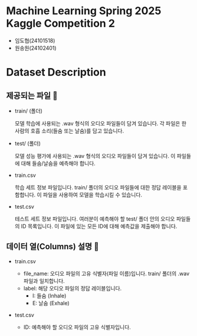 # Machine Learning Spring 2025 Kaggle Competition 2


- 임도협(24101518)
- 원송원(24102401)


# Dataset Description

## 제공되는 파일 📁
- train/ (폴더)

  모델 학습에 사용되는 .wav 형식의 오디오 파일들이 담겨 있습니다. 각 파일은 한 사람의 호흡 소리(들숨 또는 날숨)를 담고 있습니다.

- test/ (폴더)

  모델 성능 평가에 사용되는 .wav 형식의 오디오 파일들이 담겨 있습니다. 이 파일들에 대해 들숨/날숨을 예측해야 합니다.

- train.csv

  학습 세트 정보 파일입니다. train/ 폴더의 오디오 파일들에 대한 정답 레이블을 포함합니다. 이 파일을 사용하여 모델을 학습시킬 수 있습니다.

- test.csv

  테스트 세트 정보 파일입니다. 여러분이 예측해야 할 test/ 폴더 안의 오디오 파일들의 ID 목록입니다. 이 파일에 있는 모든 ID에 대해 예측값을 제출해야 합니다.

## 데이터 열(Columns) 설명 📝

- train.csv

  - file_name: 오디오 파일의 고유 식별자(파일 이름)입니다. train/ 폴더의 .wav 파일과 일치합니다.
  - label: 해당 오디오 파일의 정답 레이블입니다.
    - I: 들숨 (Inhale)
    - E: 날숨 (Exhale)

- test.csv
  - ID: 예측해야 할 오디오 파일의 고유 식별자입니다.
